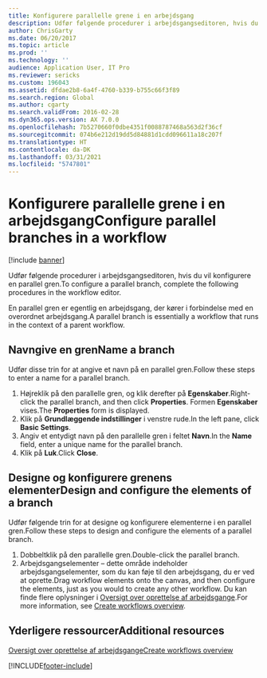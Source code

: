 ```yaml
---
title: Konfigurere parallelle grene i en arbejdsgang
description: Udfør følgende procedurer i arbejdsgangseditoren, hvis du vil konfigurere en parallel gren.
author: ChrisGarty
ms.date: 06/20/2017
ms.topic: article
ms.prod: ''
ms.technology: ''
audience: Application User, IT Pro
ms.reviewer: sericks
ms.custom: 196043
ms.assetid: dfdae2b8-6a4f-4760-b339-b755c66f3f89
ms.search.region: Global
ms.author: cgarty
ms.search.validFrom: 2016-02-28
ms.dyn365.ops.version: AX 7.0.0
ms.openlocfilehash: 7b5270660f0dbe4351f0088787468a563d2f36cf
ms.sourcegitcommit: 074b6e212d19dd5d84881d1cdd096611a18c207f
ms.translationtype: HT
ms.contentlocale: da-DK
ms.lasthandoff: 03/31/2021
ms.locfileid: "5747801"
---
```

# <a name="configure-parallel-branches-in-a-workflow"></a><span data-ttu-id="cb76e-103">Konfigurere parallelle grene i en arbejdsgang</span><span class="sxs-lookup"><span data-stu-id="cb76e-103">Configure parallel branches in a workflow</span></span>

[!include [banner](../includes/banner.md)]

<span data-ttu-id="cb76e-104">Udfør følgende procedurer i arbejdsgangseditoren, hvis du vil konfigurere en parallel gren.</span><span class="sxs-lookup"><span data-stu-id="cb76e-104">To configure a parallel branch, complete the following procedures in the workflow editor.</span></span>

<span data-ttu-id="cb76e-105">En parallel gren er egentlig en arbejdsgang, der kører i forbindelse med en overordnet arbejdsgang.</span><span class="sxs-lookup"><span data-stu-id="cb76e-105">A parallel branch is essentially a workflow that runs in the context of a parent workflow.</span></span>

## <a name="name-a-branch"></a><span data-ttu-id="cb76e-106">Navngive en gren</span><span class="sxs-lookup"><span data-stu-id="cb76e-106">Name a branch</span></span>

<span data-ttu-id="cb76e-107">Udfør disse trin for at angive et navn på en parallel gren.</span><span class="sxs-lookup"><span data-stu-id="cb76e-107">Follow these steps to enter a name for a parallel branch.</span></span>

1. <span data-ttu-id="cb76e-108">Højreklik på den parallelle gren, og klik derefter på **Egenskaber**.</span><span class="sxs-lookup"><span data-stu-id="cb76e-108">Right-click the parallel branch, and then click **Properties**.</span></span> <span data-ttu-id="cb76e-109">Formen **Egenskaber** vises.</span><span class="sxs-lookup"><span data-stu-id="cb76e-109">The **Properties** form is displayed.</span></span>
2. <span data-ttu-id="cb76e-110">Klik på **Grundlæggende indstillinger** i venstre rude.</span><span class="sxs-lookup"><span data-stu-id="cb76e-110">In the left pane, click **Basic Settings**.</span></span>
3. <span data-ttu-id="cb76e-111">Angiv et entydigt navn på den parallelle gren i feltet **Navn**.</span><span class="sxs-lookup"><span data-stu-id="cb76e-111">In the **Name** field, enter a unique name for the parallel branch.</span></span>
4. <span data-ttu-id="cb76e-112">Klik på **Luk**.</span><span class="sxs-lookup"><span data-stu-id="cb76e-112">Click **Close**.</span></span>

## <a name="design-and-configure-the-elements-of-a-branch"></a><span data-ttu-id="cb76e-113">Designe og konfigurere grenens elementer</span><span class="sxs-lookup"><span data-stu-id="cb76e-113">Design and configure the elements of a branch</span></span>

<span data-ttu-id="cb76e-114">Udfør følgende trin for at designe og konfigurere elementerne i en parallel gren.</span><span class="sxs-lookup"><span data-stu-id="cb76e-114">Follow these steps to design and configure the elements of a parallel branch.</span></span>

1. <span data-ttu-id="cb76e-115">Dobbeltklik på den parallelle gren.</span><span class="sxs-lookup"><span data-stu-id="cb76e-115">Double-click the parallel branch.</span></span>
2. <span data-ttu-id="cb76e-116">Arbejdsgangselementer – dette område indeholder arbejdsgangselementer, som du kan føje til den arbejdsgang, du er ved at oprette.</span><span class="sxs-lookup"><span data-stu-id="cb76e-116">Drag workflow elements onto the canvas, and then configure the elements, just as you would to create any other workflow.</span></span> <span data-ttu-id="cb76e-117">Du kan finde flere oplysninger i [Oversigt over oprettelse af arbejdsgange](create-workflow.md).</span><span class="sxs-lookup"><span data-stu-id="cb76e-117">For more information, see [Create workflows overview](create-workflow.md).</span></span>

## <a name="additional-resources"></a><span data-ttu-id="cb76e-118">Yderligere ressourcer</span><span class="sxs-lookup"><span data-stu-id="cb76e-118">Additional resources</span></span>

[<span data-ttu-id="cb76e-119">Oversigt over oprettelse af arbejdsgange</span><span class="sxs-lookup"><span data-stu-id="cb76e-119">Create workflows overview</span></span>](create-workflow.md)


[!INCLUDE[footer-include](../../../includes/footer-banner.md)]